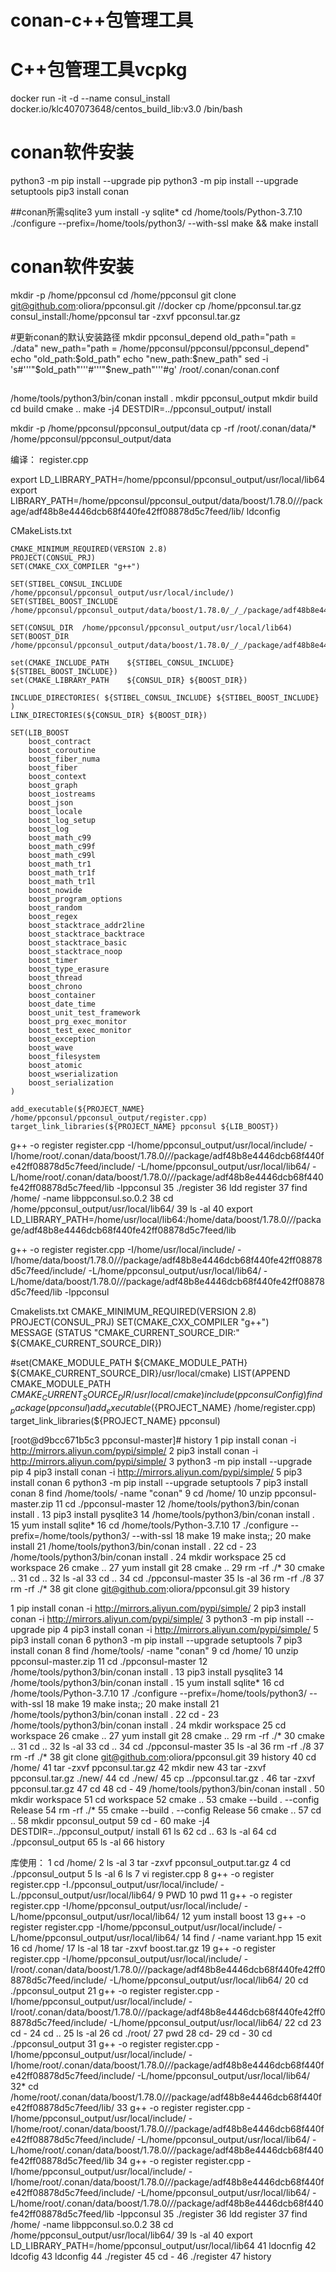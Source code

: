 # conan-c++包管理工具
# C++包管理工具vcpkg

docker run -it -d --name consul_install docker.io/klc407073648/centos_build_lib:v3.0 /bin/bash

# conan软件安装
python3 -m pip install --upgrade pip
python3 -m pip install --upgrade setuptools
pip3 install conan

##conan所需sqlite3
yum install -y sqlite*
cd /home/tools/Python-3.7.10
./configure --prefix=/home/tools/python3/ --with-ssl
make && make install

# conan软件安装
mkdir -p /home/ppconsul
cd /home/ppconsul
git clone git@github.com:oliora/ppconsul.git //docker cp /home/ppconsul.tar.gz consul_install:/home/ppconsul
tar -zxvf ppconsul.tar.gz


#更新conan的默认安装路径
mkdir ppconsul_depend
old_path="path = ./data"
new_path="path = /home/ppconsul/ppconsul/ppconsul_depend"
echo "old_path:$old_path"
echo "new_path:$new_path"
sed -i 's#'''"$old_path"'''#'''"$new_path"'''#g' /root/.conan/conan.conf

## 
/home/tools/python3/bin/conan install .
mkdir ppconsul_output
mkdir build
cd build
cmake ..
make -j4 DESTDIR=../ppconsul_output/ install

mkdir -p /home/ppconsul/ppconsul_output/data
cp -rf  /root/.conan/data/* /home/ppconsul/ppconsul_output/data

编译：
register.cpp 

export LD_LIBRARY_PATH=/home/ppconsul/ppconsul_output/usr/local/lib64
export LIBRARY_PATH=/home/ppconsul/ppconsul_output/data/boost/1.78.0/_/_/package/adf48b8e4446dcb68f440fe42ff08878d5c7feed/lib/
ldconfig

CMakeLists.txt

```
CMAKE_MINIMUM_REQUIRED(VERSION 2.8)
PROJECT(CONSUL_PRJ)
SET(CMAKE_CXX_COMPILER "g++")

SET(STIBEL_CONSUL_INCLUDE      /home/ppconsul/ppconsul_output/usr/local/include/)
SET(STIBEL_BOOST_INCLUDE       /home/ppconsul/ppconsul_output/data/boost/1.78.0/_/_/package/adf48b8e4446dcb68f440fe42ff08878d5c7feed/include)

SET(CONSUL_DIR  /home/ppconsul/ppconsul_output/usr/local/lib64)
SET(BOOST_DIR   /home/ppconsul/ppconsul_output/data/boost/1.78.0/_/_/package/adf48b8e4446dcb68f440fe42ff08878d5c7feed/include/lib)

set(CMAKE_INCLUDE_PATH    ${STIBEL_CONSUL_INCLUDE} ${STIBEL_BOOST_INCLUDE})
set(CMAKE_LIBRARY_PATH    ${CONSUL_DIR} ${BOOST_DIR})

INCLUDE_DIRECTORIES( ${STIBEL_CONSUL_INCLUDE} ${STIBEL_BOOST_INCLUDE} )
LINK_DIRECTORIES(${CONSUL_DIR} ${BOOST_DIR})

SET(LIB_BOOST       
    boost_contract
	boost_coroutine
	boost_fiber_numa
	boost_fiber
	boost_context
	boost_graph
	boost_iostreams
	boost_json
	boost_locale
	boost_log_setup
	boost_log
	boost_math_c99
	boost_math_c99f
	boost_math_c99l
	boost_math_tr1
	boost_math_tr1f
	boost_math_tr1l
	boost_nowide
	boost_program_options
	boost_random
	boost_regex
	boost_stacktrace_addr2line
	boost_stacktrace_backtrace
	boost_stacktrace_basic
	boost_stacktrace_noop
	boost_timer
	boost_type_erasure
	boost_thread
	boost_chrono
	boost_container
	boost_date_time
	boost_unit_test_framework
	boost_prg_exec_monitor
	boost_test_exec_monitor
	boost_exception
	boost_wave
	boost_filesystem
	boost_atomic
	boost_wserialization
	boost_serialization
)

add_executable(${PROJECT_NAME} /home/ppconsul/ppconsul_output/register.cpp)
target_link_libraries(${PROJECT_NAME} ppconsul ${LIB_BOOST})

```

g++ -o register register.cpp  -I/home/ppconsul_output/usr/local/include/ -I/home/root/.conan/data/boost/1.78.0/_/_/package/adf48b8e4446dcb68f440fe42ff08878d5c7feed/include/ -L/home/ppconsul_output/usr/local/lib64/ -L/home/root/.conan/data/boost/1.78.0/_/_/package/adf48b8e4446dcb68f440fe42ff08878d5c7feed/lib -lppconsul
   35  ./register
   36  ldd register
   37  find /home/ -name  libppconsul.so.0.2
   38  cd /home/ppconsul_output/usr/local/lib64/
   39  ls -al
   40  export LD_LIBRARY_PATH=/home/usr/local/lib64:/home/data/boost/1.78.0/_/_/package/adf48b8e4446dcb68f440fe42ff08878d5c7feed/lib
   

g++ -o register register.cpp  -I/home/usr/local/include/ -I/home/data/boost/1.78.0/_/_/package/adf48b8e4446dcb68f440fe42ff08878d5c7feed/include/ -L/home/ppconsul_output/usr/local/lib64/ -L/home/data/boost/1.78.0/_/_/package/adf48b8e4446dcb68f440fe42ff08878d5c7feed/lib -lppconsul

Cmakelists.txt
CMAKE_MINIMUM_REQUIRED(VERSION 2.8)
PROJECT(CONSUL_PRJ) 
SET(CMAKE_CXX_COMPILER "g++")  
MESSAGE (STATUS "CMAKE_CURRENT_SOURCE_DIR:" ${CMAKE_CURRENT_SOURCE_DIR})

#set(CMAKE_MODULE_PATH ${CMAKE_MODULE_PATH} ${CMAKE_CURRENT_SOURCE_DIR}/usr/local/cmake)
LIST(APPEND CMAKE_MODULE_PATH ${CMAKE_CURRENT_SOURCE_DIR}/usr/local/cmake)
include(ppconsulConfig)
find_package(ppconsul)
add_executable(${PROJECT_NAME} /home/register.cpp)
target_link_libraries(${PROJECT_NAME} ppconsul)






[root@d9bcc671b5c3 ppconsul-master]# history
    1  pip install conan -i http://mirrors.aliyun.com/pypi/simple/
    2  pip3 install conan -i http://mirrors.aliyun.com/pypi/simple/
    3  python3 -m pip install --upgrade pip
    4  pip3 install conan -i http://mirrors.aliyun.com/pypi/simple/
    5  pip3 install conan
    6  python3 -m pip install --upgrade setuptools
    7  pip3 install conan
    8  find /home/tools/ -name "conan"
    9  cd /home/
   10  unzip ppconsul-master.zip
   11  cd ./ppconsul-master
   12  /home/tools/python3/bin/conan install .
   13  pip3 install pysqlite3
   14  /home/tools/python3/bin/conan install .
   15  yum install sqlite*
   16  cd /home/tools/Python-3.7.10
   17  ./configure --prefix=/home/tools/python3/ --with-ssl
   18  make
   19  make insta;;
   20  make install
   21  /home/tools/python3/bin/conan install .
   22  cd -
   23  /home/tools/python3/bin/conan install .
   24  mkdir workspace
   25  cd workspace
   26  cmake ..
   27  yum install git
   28  cmake ..
   29  rm -rf ./*
   30  cmake ..
   31  cd ..
   32  ls -al
   33  cd ..
   34  cd ./ppconsul-master
   35  ls -al
   36  rm -rf ./8
   37  rm -rf ./*
   38  git clone git@github.com:oliora/ppconsul.git
   39  history





   1  pip install conan -i http://mirrors.aliyun.com/pypi/simple/
    2  pip3 install conan -i http://mirrors.aliyun.com/pypi/simple/
    3  python3 -m pip install --upgrade pip
    4  pip3 install conan -i http://mirrors.aliyun.com/pypi/simple/
    5  pip3 install conan
    6  python3 -m pip install --upgrade setuptools
    7  pip3 install conan
    8  find /home/tools/ -name "conan"
    9  cd /home/
   10  unzip ppconsul-master.zip
   11  cd ./ppconsul-master
   12  /home/tools/python3/bin/conan install .
   13  pip3 install pysqlite3
   14  /home/tools/python3/bin/conan install .
   15  yum install sqlite*
   16  cd /home/tools/Python-3.7.10
   17  ./configure --prefix=/home/tools/python3/ --with-ssl
   18  make
   19  make insta;;
   20  make install
   21  /home/tools/python3/bin/conan install .
   22  cd -
   23  /home/tools/python3/bin/conan install .
   24  mkdir workspace
   25  cd workspace
   26  cmake ..
   27  yum install git
   28  cmake ..
   29  rm -rf ./*
   30  cmake ..
   31  cd ..
   32  ls -al
   33  cd ..
   34  cd ./ppconsul-master
   35  ls -al
   36  rm -rf ./8
   37  rm -rf ./*
   38  git clone git@github.com:oliora/ppconsul.git
   39  history
   40  cd /home/
   41  tar -zxvf ppconsul.tar.gz
   42  mkdir new
   43  tar -zxvf ppconsul.tar.gz  ./new/
   44  cd ./new/
   45  cp ../ppconsul.tar.gz  .
   46  tar -zxvf ppconsul.tar.gz
   47  cd
   48  cd -
   49  /home/tools/python3/bin/conan install .
   50  mkdir workspace
   51  cd workspace
   52  cmake ..
   53  cmake --build . --config Release
   54  rm -rf ./*
   55  cmake --build . --config Release
   56  cmake ..
   57  cd ..
   58  mkdir ppconsul_output
   59  cd -
   60  make -j4 DESTDIR=../ppconsul_output/ install
   61  ls
   62  cd ..
   63  ls -al
   64  cd ./ppconsul_output
   65  ls -al
   66  history


库使用：
    1  cd /home/
    2  ls -al
    3  tar -zxvf ppconsul_output.tar.gz
    4  cd ./ppconsul_output
    5  ls -al
    6  ls
    7  vi register.cpp
    8  g++ -o register register.cpp  -I./ppconsul_output/usr/local/include/ -L./ppconsul_output/usr/local/lib64/
    9  PWD
   10  pwd
   11  g++ -o register register.cpp  -I/home/ppconsul_output/usr/local/include/ -L/home/ppconsul_output/usr/local/lib64/
   12  yum install boost
   13  g++ -o register register.cpp  -I/home/ppconsul_output/usr/local/include/ -L/home/ppconsul_output/usr/local/lib64/
   14  find / -name variant.hpp
   15  exit
   16  cd /home/
   17  ls -al
   18  tar -zxvf boost.tar.gz
   19  g++ -o register register.cpp  -I/home/ppconsul_output/usr/local/include/ -I/root/.conan/data/boost/1.78.0/_/_/package/adf48b8e4446dcb68f440fe42ff08878d5c7feed/include/ -L/home/ppconsul_output/usr/local/lib64/
   20  cd ./ppconsul_output
   21  g++ -o register register.cpp  -I/home/ppconsul_output/usr/local/include/ -I/root/.conan/data/boost/1.78.0/_/_/package/adf48b8e4446dcb68f440fe42ff08878d5c7feed/include/ -L/home/ppconsul_output/usr/local/lib64/
   22  cd
   23  cd -
   24  cd ..
   25  ls -al
   26  cd ./root/
   27  pwd
   28  cd-
   29  cd -
   30  cd ./ppconsul_output
   31  g++ -o register register.cpp  -I/home/ppconsul_output/usr/local/include/ -I/home/root/.conan/data/boost/1.78.0/_/_/package/adf48b8e4446dcb68f440fe42ff08878d5c7feed/include/ -L/home/ppconsul_output/usr/local/lib64/
   32* cd /home/root/.conan/data/boost/1.78.0/_/_/package/adf48b8e4446dcb68f440fe42ff08878d5c7feed/lib/
   33  g++ -o register register.cpp  -I/home/ppconsul_output/usr/local/include/ -I/home/root/.conan/data/boost/1.78.0/_/_/package/adf48b8e4446dcb68f440fe42ff08878d5c7feed/include/ -L/home/ppconsul_output/usr/local/lib64/ -L/home/root/.conan/data/boost/1.78.0/_/_/package/adf48b8e4446dcb68f440fe42ff08878d5c7feed/lib
   34  g++ -o register register.cpp  -I/home/ppconsul_output/usr/local/include/ -I/home/root/.conan/data/boost/1.78.0/_/_/package/adf48b8e4446dcb68f440fe42ff08878d5c7feed/include/ -L/home/ppconsul_output/usr/local/lib64/ -L/home/root/.conan/data/boost/1.78.0/_/_/package/adf48b8e4446dcb68f440fe42ff08878d5c7feed/lib -lppconsul
   35  ./register
   36  ldd register
   37  find /home/ -name  libppconsul.so.0.2
   38  cd /home/ppconsul_output/usr/local/lib64/
   39  ls -al
   40  export LD_LIBRARY_PATH=/home/ppconsul_output/usr/local/lib64
   41  ldocnfig
   42  ldcofig
   43  ldconfig
   44  ./register
   45  cd -
   46  ./register
   47  history

